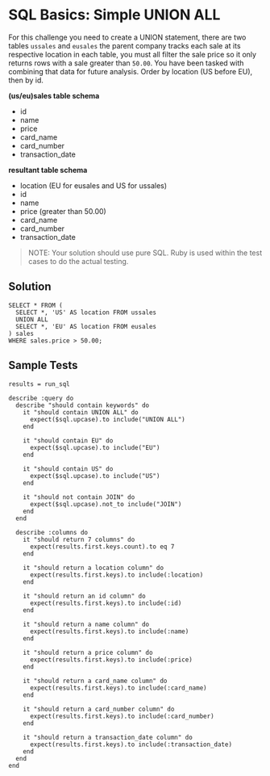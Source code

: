 # SQL Basics: Simple UNION ALL

For this challenge you need to create a UNION statement, there are two tables `ussales` and `eusales` the parent company tracks each sale at its respective location in each table, you must all filter the sale price so it only returns rows with a sale greater than `50.00`. You have been tasked with combining that data for future analysis. Order by location (US before EU), then by id.

**(us/eu)sales table schema**
* id
* name
* price
* card_name
* card_number
* transaction_date

**resultant table schema**
* location (EU for eusales and US for ussales)
* id
* name
* price (greater than 50.00)
* card_name
* card_number
* transaction_date

> NOTE: Your solution should use pure SQL. Ruby is used within the test cases to do the actual testing.

## Solution
```
SELECT * FROM (
  SELECT *, 'US' AS location FROM ussales 
  UNION ALL
  SELECT *, 'EU' AS location FROM eusales
) sales
WHERE sales.price > 50.00;
```

## Sample Tests
```
results = run_sql

describe :query do
  describe "should contain keywords" do    
    it "should contain UNION ALL" do
      expect($sql.upcase).to include("UNION ALL")
    end
    
    it "should contain EU" do
      expect($sql.upcase).to include("EU")
    end
    
    it "should contain US" do
      expect($sql.upcase).to include("US")
    end
    
    it "should not contain JOIN" do
      expect($sql.upcase).not_to include("JOIN")
    end
  end

  describe :columns do
    it "should return 7 columns" do
      expect(results.first.keys.count).to eq 7
    end
    
    it "should return a location column" do
      expect(results.first.keys).to include(:location)
    end
    
    it "should return an id column" do
      expect(results.first.keys).to include(:id)
    end
    
    it "should return a name column" do
      expect(results.first.keys).to include(:name)
    end
    
    it "should return a price column" do
      expect(results.first.keys).to include(:price)
    end
    
    it "should return a card_name column" do
      expect(results.first.keys).to include(:card_name)
    end
    
    it "should return a card_number column" do
      expect(results.first.keys).to include(:card_number)
    end
    
    it "should return a transaction_date column" do
      expect(results.first.keys).to include(:transaction_date)
    end
  end
end
```
